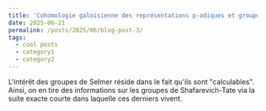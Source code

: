 ```yaml
---
title: 'Cohomologie galoisienne des représentations p-adiques et groupes de Selmer'
date: 2025-06-21
permalink: /posts/2025/06/blog-post-3/
tags:
  - cool posts
  - category1
  - category2
---
```


L'intérêt des groupes de Selmer réside dans le fait qu'ils sont "calculables". Ainsi, on en tire des informations sur les groupes de Shafarevich-Tate via la suite exacte courte dans laquelle ces derniers vivent.